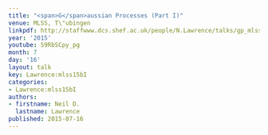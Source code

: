 ```yaml
---
title: "<span>G</span>aussian Processes (Part I)"
venue: MLSS, T\"ubingen
linkpdf: http://staffwww.dcs.shef.ac.uk/people/N.Lawrence/talks/gp_mlss15b.pdf
year: '2015'
youtube: S9RbSCpy_pg
month: 7
day: '16'
layout: talk
key: Lawrence:mlss15bI
categories:
- Lawrence:mlss15bI
authors:
- firstname: Neil D.
  lastname: Lawrence
published: 2015-07-16
---
```

